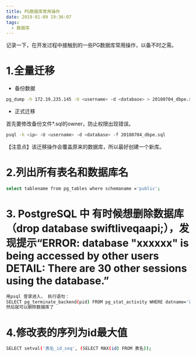 ```yaml
---
title: PG数据库常用操作
date: 2019-01-09 19:36:07
tags: 
  - 数据库
---
```


记录一下，在开发过程中接触到的一些PG数据库常用操作，以备不时之需。<!-- more -->

# 1.全量迁移

- 备份数据

```bash
pg_dump -h 172.19.235.145 -U <username> -d <database> > 20180704_dbpe.sql
```

- 正式迁移

首先要修改备份文件*.sql的owner，防止权限出现错误。

```bash
psql -h <ip> -U <username> -d <database> -f 20180704_dbpe.sql
```

【注意点】该迁移操作会覆盖原来的数据库，所以最好创建一个新库。

# 2.列出所有表名和数据库名

```bash
select tablename from pg_tables where schemaname ='public';
```

# 3. PostgreSQL 中 有时候想删除数据库（drop database swiftliveqaapi;），发现提示“ERROR:  database "xxxxxx" is being accessed by other users DETAIL:  There are 30 other sessions using the database.”

```bash
用psql 登录进入， 执行语句：
SELECT pg_terminate_backend(pid) FROM pg_stat_activity WHERE datname='数据库名' AND pid<>pg_backend_pid();
然后就可以删除数据库了
```

# 4.修改表的序列为id最大值

```bash
SELECT setval('表名_id_seq', (SELECT MAX(id) FROM 表名));
```


